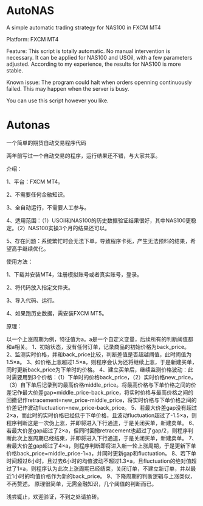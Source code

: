 # AutoNAS
A simple automatic trading strategy for NAS100 in FXCM MT4

Platform: FXCM MT4

Feature: This script is totally automatic. No manual intervention is necessary. It can be applied for NAS100 and USOil, with a few parameters adjusted. According to my experience, the results for NAS100 is more stable.

Known issue: The program could halt when orders openning continuously failed. This may happen when the server is busy.

You can use this script however you like.

# Autonas
一个简单的期货自动交易程序代码


两年前写过一个自动交易的程序，运行结果还不错，与大家共享。


介绍：

1、平台：FXCM MT4。

2、不需要任何金融知识。

3、全自动运行，不需要人工参与。

4、适用范围：（1）USOil和NAS100的历史数据验证结果很好，其中NAS100更稳定。（2）NAS100实操3个月的结果还可以。

5、存在问题：系统繁忙时会无法下单，导致程序卡死，产生无法预料的结果，希望高手继续优化。

使用方法：

1、下载并安装MT4，注册模拟账号或者真实账号，登录。

2、将代码放入指定文件夹。

3、导入代码、运行。

4、如果跑历史数据，需安装FXCM MT5。

原理：

以一个上涨周期为例，特征值为a。a是一个自定义变量，后续所有的判断阈值都和a相关。
1、初始状态，没有任何订单，记录商品的初始价格为back_price。
2、监测实时价格，并和back_price比较，判断差值是否超越阈值，此时阈值为1.5×a。
3、如价格上涨超过1.5×a，则程序会认为还将继续上涨，于是新建买单，同时更新back_price为下单时的价格。
4、建立买单后，继续监测价格波动：此时需要用到3个价格：（1）下单时的价格back_price，（2）实时价格new_price，（3）自下单后记录到的最高价格middle_price。将最高价格与下单价格之间的价差记作最大价差gap=middle_price-back_price，将实时价格与最高价格之间的回撤记作retracement=new_price-middle_price，将实时价格与下单价格之间的价差记作波动fluctuation=new_price-back_price。
5、若最大价差gap没有超过2×a，而此时的实时价格已经低于下单价格，且波动fluctuation超过了-1.5×a，则程序判断这是一次伪上涨，并即将进入下行通道，于是关闭买单，新建卖单。
6、若最大价差gap超过了2×a，但同时回撤retracement也超过了gap/2，则程序判断此次上涨周期已经结束，并即将进入下行通道，于是关闭买单，新建卖单。
7、若最大价差gap超过了4×a，则程序判断即将进入新一轮上涨周期，于是更新下单价格back_price=middle_price-1×a，并同时更新gap和fluctuation。
8、若下单时间超过6小时，且过去6小时的均值波动不超过1.3×a，且fluctuation的绝对值超过了1×a，则程序认为此次上涨周期已经结束，关闭订单，不建立新订单，并以最近1小时的均值价格作为新的back_price。
9、下降周期的判断逻辑与上涨类似，不再赘述。
原理很简单，无需金融知识，几个阈值的判断而已。

浅尝辄止，欢迎验证，不到之处请拍砖。
